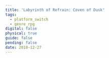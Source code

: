 ```yaml
---
title: 'Labyrinth of Refrain: Coven of Dusk'
tags:
  - platform_switch
  - genre_rpg
digital: false
physical: true
guide: false
pending: false
date: 2018-12-27
---
```

